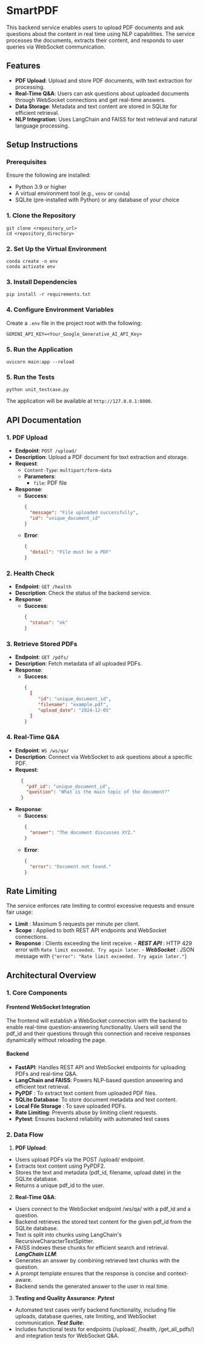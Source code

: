 # SmartPDF

This backend service enables users to upload PDF documents and ask questions about the content in real time using NLP capabilities. The service processes the documents, extracts their content, and responds to user queries via WebSocket communication.

## Features
- **PDF Upload**: Upload and store PDF documents, with text extraction for processing.
- **Real-Time Q&A**: Users can ask questions about uploaded documents through WebSocket connections and get real-time answers.
- **Data Storage**: Metadata and text content are stored in SQLite for efficient retrieval.
- **NLP Integration**: Uses LangChain and FAISS for text retrieval and natural language processing.

## Setup Instructions

### Prerequisites
Ensure the following are installed:
- Python 3.9 or higher
- A virtual environment tool (e.g., `venv` or `conda`)
- SQLite (pre-installed with Python) or any database of your choice

### 1. Clone the Repository
```
git clone <repository_url>
cd <repository_directory>
```

### 2. Set Up the Virtual Environment
```
conda create -n env
conda activate env
```

### 3. Install Dependencies
```
pip install -r requirements.txt
```

### 4. Configure Environment Variables
Create a `.env` file in the project root with the following:
```env
GEMINI_API_KEY=<Your_Google_Generative_AI_API_Key>
```

### 5. Run the Application
```
uvicorn main:app --reload
```

### 5. Run the Tests
```
python unit_testcase.py
```

The application will be available at `http://127.0.0.1:8000`.

## API Documentation

### 1. **PDF Upload**
- **Endpoint**: `POST /upload/`
- **Description**: Upload a PDF document for text extraction and storage.
- **Request**:
  - `Content-Type`: `multipart/form-data`
  - **Parameters**: 
    - `file`: PDF file
- **Response**:
  - **Success**: 
    ```json
    {
      "message": "File uploaded successfully",
      "id": "unique_document_id"
    }
    ```
  - **Error**:
    ```json
    {
      "detail": "File must be a PDF"
    }
    ```

### 2. **Health Check**
- **Endpoint**: `GET /health`
- **Description**: Check the status of the backend service.
- **Response**:
  - **Success**: 
    ```json
    {
      "status": "ok"
    }

### 3. **Retrieve Stored PDFs**
- **Endpoint**: `GET /pdfs/`
- **Description**: Fetch metadata of all uploaded PDFs.
- **Response**:
  - **Success**: 
    ```json
    {
      [
         "id": "unique_document_id",
         "filename": "example.pdf",
         "upload_date": "2024-12-05"
      ]
    }

### 4. **Real-Time Q&A**
- **Endpoint**: `WS /ws/qa/`
- **Description**: Connect via WebSocket to ask questions about a specific PDF.
- **Request**:
  ```json
    {
      "pdf_id": "unique_document_id",
      "question": "What is the main topic of the document?"
    }
    ```
- **Response**:
  - **Success**: 
    ```json
    {
      "answer": "The document discusses XYZ."
    }
    ```
  - **Error**:
    ```json
    {
      "error": "Document not found."
    }
    ```

## Rate Limiting ##

The service enforces rate limiting to control excessive requests and ensure fair usage:

- **Limit** : Maximum 5 requests per minute per client.
- **Scope** : Applied to both REST API endpoints and WebSocket connections.
- **Response** : Clients exceeding the limit receive:
      - ***REST API*** : HTTP 429 error with `Rate limit exceeded. Try again later`.
      - ***WebSocket*** : JSON message with `{"error": "Rate limit exceeded. Try again later."}`

## Architectural Overview ##

### 1. Core Components ###
#### Frontend WebSocket Integration ####
The frontend will establish a WebSocket connection with the backend to enable real-time question-answering functionality. Users will send the pdf_id and their questions through this connection and receive responses dynamically without reloading the page.

#### Backend ####
- **FastAPI**: Handles REST API and WebSocket endpoints for uploading PDFs and real-time Q&A.
- **LangChain and FAISS**: Powers NLP-based question answering and efficient text retrieval.
- **PyPDF** :  To extract text content from uploaded PDF files.
- **SQLite Database**: To store document metadata and text content.
- **Local File Storage** : To save uploaded PDFs.
- **Rate Limiting**: Prevents abuse by limiting client requests.
- **Pytest**: Ensures backend reliability with automated test cases

### 2. Data Flow ###
1. **PDF Upload**: 
- Users upload PDFs via the POST /upload/ endpoint.
- Extracts text content using PyPDF2.
- Stores the text and metadata (pdf_id, filename, upload date) in the SQLite database.
- Returns a unique pdf_id to the user.
2. **Real-Time Q&A**: 
- Users connect to the WebSocket endpoint /ws/qa/ with a pdf_id and a question.
- Backend retrieves the stored text content for the given pdf_id from the SQLite database.
- Text is split into chunks using LangChain's RecursiveCharacterTextSplitter.
- FAISS indexes these chunks for efficient search and retrieval.
***LangChain LLM***:
- Generates an answer by combining retrieved text chunks with the question.
- A prompt template ensures that the response is concise and context-aware.
- Backend sends the generated answer to the user in real time.
3. **Testing and Quality Assurance**: 
***Pytest***
- Automated test cases verify backend functionality, including file uploads, database queries, rate limiting, and WebSocket communication.
***Test Suite***:
- Includes functional tests for endpoints (/upload/, /health, /get_all_pdfs/) and integration tests for WebSocket Q&A.


<!-- ### 3. Folder Structure ###

<p align="center">
  <img src="/assets/er.jpg" alt="Folder Structure" />
</p> -->